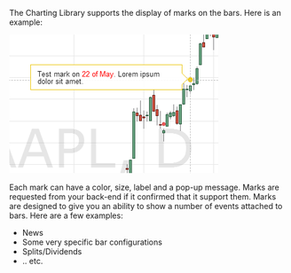 The Charting Library supports the display of marks on the bars. Here is an example:

![images/tv_bar_mark.png](images/tv_bar_mark.png)

Each mark can have a color, size, label and a pop-up message. Marks are requested from your back-end if it confirmed that it support them. Marks are designed to give you an ability to show a number of events attached to bars. Here are a few examples:

* News
* Some very specific bar configurations
* Splits/Dividends
* .. etc.

